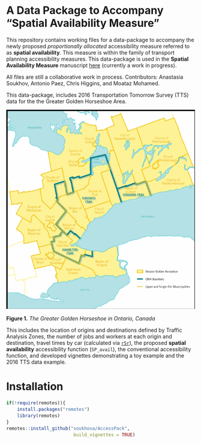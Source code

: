 
<!-- README.md is generated from README.Rmd. Please edit that file -->

# A Data Package to Accompany “Spatial Availability Measure”

This repository contains working files for a data-package to accompany
the newly proposed *proportionally allocated* accessibility measure
referred to as **spatial availability**. This measure is within the
family of transport planning accessibility measures. This data-package
is used in the **Spatial Availability Measure** manuscript
[here](https://github.com/soukhova/Spatial-Availability-Measure)
(currently a work in progress).

All files are still a collaborative work in process. Contributors:
Anastasia Soukhov, Antonio Paez, Chris Higgins, and Moataz Mohamed.

<!-- badges: start -->
<!-- badges: end -->

This data-package, includes 2016 Transportation Tomorrow Survey (TTS)
data for the the Greater Golden Horseshoe Area.

<img src="images/Greater-Golden-Horseshoe-Map.png" width="531" />

**Figure 1.** *The Greater Golden Horseshoe in Ontario, Canada*

This includes the location of origins and destinations defined by
Traffic Analysis Zones, the number of jobs and workers at each origin
and destination, travel times by car (calculated via
[`r5r`](https://github.com/ipeaGIT/r5r)), the proposed **spatial
availability** accessibility function (`SP_avail`), the conventional
accessibility function, and developed vignettes demonstrating a toy
example and the 2016 TTS data example.

# Installation

``` r
if(!require(remotes)){
    install.packages("remotes")
    library(remotes)
}
remotes::install_github("soukhova/AccessPack",
                         build_vignettes = TRUE)
```
